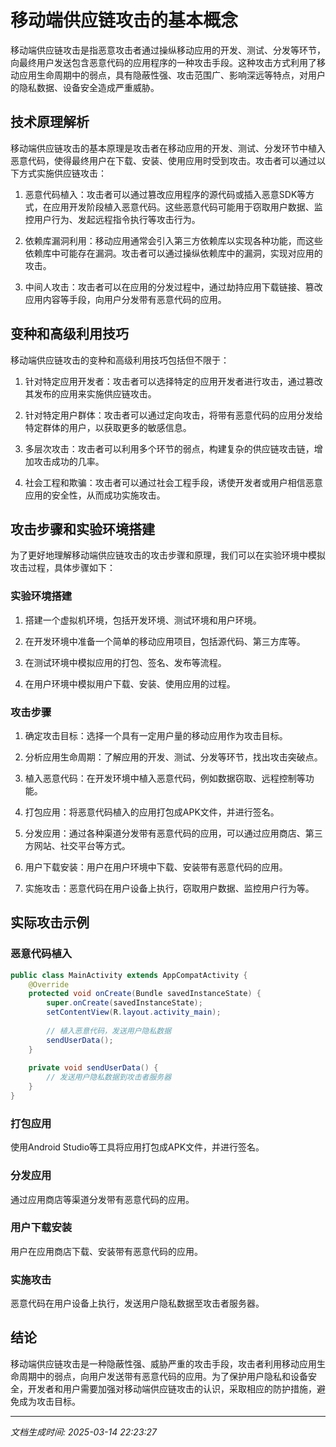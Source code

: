 # 移动端供应链攻击的基本概念

移动端供应链攻击是指恶意攻击者通过操纵移动应用的开发、测试、分发等环节，向最终用户发送包含恶意代码的应用程序的一种攻击手段。这种攻击方式利用了移动应用生命周期中的弱点，具有隐蔽性强、攻击范围广、影响深远等特点，对用户的隐私数据、设备安全造成严重威胁。

## 技术原理解析

移动端供应链攻击的基本原理是攻击者在移动应用的开发、测试、分发环节中植入恶意代码，使得最终用户在下载、安装、使用应用时受到攻击。攻击者可以通过以下方式实施供应链攻击：

1. 恶意代码植入：攻击者可以通过篡改应用程序的源代码或插入恶意SDK等方式，在应用开发阶段植入恶意代码。这些恶意代码可能用于窃取用户数据、监控用户行为、发起远程指令执行等攻击行为。

2. 依赖库漏洞利用：移动应用通常会引入第三方依赖库以实现各种功能，而这些依赖库中可能存在漏洞。攻击者可以通过操纵依赖库中的漏洞，实现对应用的攻击。

3. 中间人攻击：攻击者可以在应用的分发过程中，通过劫持应用下载链接、篡改应用内容等手段，向用户分发带有恶意代码的应用。

## 变种和高级利用技巧

移动端供应链攻击的变种和高级利用技巧包括但不限于：

1. 针对特定应用开发者：攻击者可以选择特定的应用开发者进行攻击，通过篡改其发布的应用来实施供应链攻击。

2. 针对特定用户群体：攻击者可以通过定向攻击，将带有恶意代码的应用分发给特定群体的用户，以获取更多的敏感信息。

3. 多层次攻击：攻击者可以利用多个环节的弱点，构建复杂的供应链攻击链，增加攻击成功的几率。

4. 社会工程和欺骗：攻击者可以通过社会工程手段，诱使开发者或用户相信恶意应用的安全性，从而成功实施攻击。

## 攻击步骤和实验环境搭建

为了更好地理解移动端供应链攻击的攻击步骤和原理，我们可以在实验环境中模拟攻击过程，具体步骤如下：

### 实验环境搭建

1. 搭建一个虚拟机环境，包括开发环境、测试环境和用户环境。

2. 在开发环境中准备一个简单的移动应用项目，包括源代码、第三方库等。

3. 在测试环境中模拟应用的打包、签名、发布等流程。

4. 在用户环境中模拟用户下载、安装、使用应用的过程。

### 攻击步骤

1. 确定攻击目标：选择一个具有一定用户量的移动应用作为攻击目标。

2. 分析应用生命周期：了解应用的开发、测试、分发等环节，找出攻击突破点。

3. 植入恶意代码：在开发环境中植入恶意代码，例如数据窃取、远程控制等功能。

4. 打包应用：将恶意代码植入的应用打包成APK文件，并进行签名。

5. 分发应用：通过各种渠道分发带有恶意代码的应用，可以通过应用商店、第三方网站、社交平台等方式。

6. 用户下载安装：用户在用户环境中下载、安装带有恶意代码的应用。

7. 实施攻击：恶意代码在用户设备上执行，窃取用户数据、监控用户行为等。

## 实际攻击示例

### 恶意代码植入

```java
public class MainActivity extends AppCompatActivity {
    @Override
    protected void onCreate(Bundle savedInstanceState) {
        super.onCreate(savedInstanceState);
        setContentView(R.layout.activity_main);
        
        // 植入恶意代码，发送用户隐私数据
        sendUserData();
    }
    
    private void sendUserData() {
        // 发送用户隐私数据到攻击者服务器
    }
}
```

### 打包应用

使用Android Studio等工具将应用打包成APK文件，并进行签名。

### 分发应用

通过应用商店等渠道分发带有恶意代码的应用。

### 用户下载安装

用户在应用商店下载、安装带有恶意代码的应用。

### 实施攻击

恶意代码在用户设备上执行，发送用户隐私数据至攻击者服务器。

## 结论

移动端供应链攻击是一种隐蔽性强、威胁严重的攻击手段，攻击者利用移动应用生命周期中的弱点，向用户发送带有恶意代码的应用。为了保护用户隐私和设备安全，开发者和用户需要加强对移动端供应链攻击的认识，采取相应的防护措施，避免成为攻击目标。

---

*文档生成时间: 2025-03-14 22:23:27*
